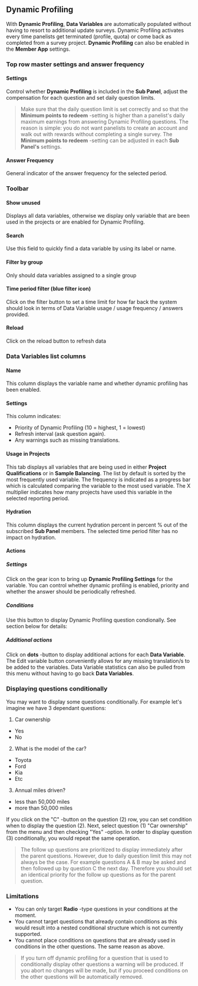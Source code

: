 ## Dynamic Profiling

With **Dynamic Profiling**, **Data Variables** are automatically populated without having to resort to additional update surveys. Dynamic Profiling activates every time panelists get terminated (profile, quota) or come back as completed from a survey project. **Dynamic Profiling** can also be enabled in the **Member App** settings.

### Top row master settings and answer frequency

#### Settings
Control whether **Dynamic Profiling** is included in the **Sub Panel**, adjust the compensation for each question and set daily question limits.

> Make sure that the daily question limit is set correctly and so that the **Minimum points to redeem** -setting is higher than a panelist's daily maximum earnings from answering Dynamic Profiling questions. The reason is simple: you do not want panelists to create an account and walk out with rewards without completing a single survey. The **Minimum points to redeem** -setting can be adjusted in each **Sub Panel's** settings.

#### Answer Frequency
General indicator of the answer frequency for the selected period.

### Toolbar

#### Show unused
Displays all data variables, otherwise we display only variable that are been used in the projects or are enabled for Dynamic Profiling. 

#### Search
Use this field to quickly find a data variable by using its label or name.

#### Filter by group
Only should data variables assigned to a single group

#### Time period filter (blue filter icon)
Click on the filter button to set a time limit for how far back the system should look in terms of Data Variable usage / usage frequency / answers provided.

#### Reload
Click on the reload button to refresh data

### Data Variables list columns

#### Name
This column displays the variable name and whether dynamic profiling has been enabled.

#### Settings
This column indicates:
- Priority of Dynamic Profiling (10 = highest, 1 = lowest)
- Refresh interval (ask question again).
- Any warnings such as missing translations.

#### Usage in Projects
This tab displays all variables that are being used in either **Project Qualifications** or in **Sample Balancing**. The list by default is sorted by the most frequently used variable. The frequency is indicated as a progress bar which is calculated comparing the variable to the most used variable. The X multiplier indicates how many projects have used this variable in the selected reporting period.

#### Hydration
This column displays the current hydration percent in percent % out of the subscribed **Sub Panel** members. The selected time period filter has no impact on hydration.

#### Actions

##### Settings
Click on the gear icon to bring up **Dynamic Profiling Settings** for the variable. You can control whether dynamic profiling is enabled, priority and whether the answer should be periodically refreshed.

##### Conditions
Use this button to display Dynamic Profiling question condionally. See section below for details:

##### Additional actions
Click on **dots** -button to display additional actions for each **Data Variable**. The Edit variable button conveniently allows for any missing translation/s to be added to the variables. Data Variable statistics can also be pulled from this menu without having to go back **Data Variables**.

### Displaying questions conditionally
You may want to display some questions conditionally. For example let's imagine we have 3 dependant questions:

1) Car ownership
- Yes
- No

2) What is the model of the car?
- Toyota
- Ford
- Kia
- Etc

3) Annual miles driven?
- less than 50,000 miles
- more than 50,000 miles

If you click on the "C" -button on the question (2) row, you can set condition when to display the question (2). Next, select question (1) "Car ownership" from the menu and then checking "Yes" -option. In order to display question (3) conditionally, you would repeat the same operation.

> The follow up questions are prioritized to display immediately after the parent questions. However, due to daily question limit this may not always be the case. For example questions A & B may be asked and then followed up by question C the next day. Therefore you should set an identical priority for the follow up questions as for the parent question.

### Limitations
- You can only target **Radio** -type questions in your conditions at the moment.
- You cannot target questions that already contain conditions as this would result into a nested conditional structure which is not currently supported.
- You cannot place conditions on questions that are already used in conditions in the other questions. The same reason as above.

> If you turn off dynamic profiling for a question that is used to conditionally display other questions a warning will be produced. If you abort no changes will be made, but if you proceed conditions on the other questions will be automatically removed.
